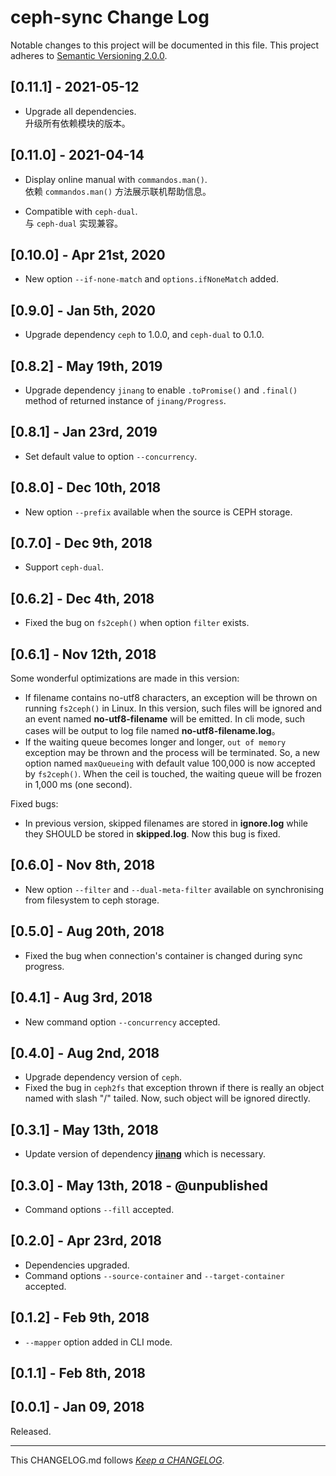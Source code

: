 #   ceph-sync Change Log

Notable changes to this project will be documented in this file. This project adheres to [Semantic Versioning 2.0.0](http://semver.org/).

##	[0.11.1] - 2021-05-12

*	Upgrade all dependencies.  
	升级所有依赖模块的版本。

##	[0.11.0] - 2021-04-14

*	Display online manual with `commandos.man()`.  
	依赖 `commandos.man()` 方法展示联机帮助信息。

*	Compatible with `ceph-dual`.  
	与 `ceph-dual` 实现兼容。

##	[0.10.0] - Apr 21st, 2020

*	New option `--if-none-match` and `options.ifNoneMatch` added.

##  [0.9.0] - Jan 5th, 2020

*   Upgrade dependency `ceph` to 1.0.0, and `ceph-dual` to 0.1.0.

##  [0.8.2] - May 19th, 2019

*   Upgrade dependency `jinang` to enable `.toPromise()` and `.final()` method of returned instance of `jinang/Progress`.

##	[0.8.1] - Jan 23rd, 2019

*	Set default value to option `--concurrency`.

##  [0.8.0] - Dec 10th, 2018

*   New option `--prefix` available when the source is CEPH storage.

##  [0.7.0] - Dec 9th, 2018

*   Support `ceph-dual`.

##  [0.6.2] - Dec 4th, 2018

*   Fixed the bug on `fs2ceph()` when option `filter` exists.

##  [0.6.1] - Nov 12th, 2018

Some wonderful optimizations are made in this version:
*   If filename contains no-utf8 characters, an exception will be thrown on running `fs2ceph()` in Linux. In this version, such files will be ignored and an event named __no-utf8-filename__ will be emitted. In cli mode, such cases will be output to log file named __no-utf8-filename.log__。
*   If the waiting queue becomes longer and longer, `out of memory` exception may be thrown and the process will be terminated. So, a new option named `maxQueueing` with default value 100,000 is now accepted by `fs2ceph()`. When the ceil is touched, the waiting queue will be frozen in 1,000 ms (one second).

Fixed bugs:
*   In previous version, skipped filenames are stored in __ignore.log__ while they SHOULD be stored in __skipped.log__. Now this bug is fixed.

##  [0.6.0] - Nov 8th, 2018

*   New option `--filter` and `--dual-meta-filter` available on synchronising from filesystem to ceph storage.

##  [0.5.0] - Aug 20th, 2018

*   Fixed the bug when connection's container is changed during sync progress.

##  [0.4.1] - Aug 3rd, 2018

*   New command option `--concurrency` accepted.

##  [0.4.0] - Aug 2nd, 2018

*   Upgrade dependency version of `ceph`.
*   Fixed the bug in `ceph2fs` that exception thrown if there is really an object named with slash "/" tailed. Now, such object will be ignored directly.

##  [0.3.1] - May 13th, 2018

*   Update version of dependency __[jinang](https://www.npmjs.com/package/jinang)__ which is necessary.

##  [0.3.0] - May 13th, 2018 - @unpublished

*   Command options `--fill` accepted.

##  [0.2.0] - Apr 23rd, 2018

*   Dependencies upgraded.
*   Command options `--source-container` and `--target-container` accepted.

##	[0.1.2] - Feb 9th, 2018

*	`--mapper` option added in CLI mode.

##	[0.1.1] - Feb 8th, 2018

##	[0.0.1] - Jan 09, 2018

Released.

---
This CHANGELOG.md follows [*Keep a CHANGELOG*](http://keepachangelog.com/).
